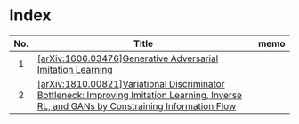 # Index

|No.|Title|memo|
|:---:|---|---|
|1|[[arXiv:1606.03476]Generative Adversarial Imitation Learning](https://arxiv.org/abs/1606.03476)||
|2|[[arXiv:1810.00821]Variational Discriminator Bottleneck: Improving Imitation Learning, Inverse RL, and GANs by Constraining Information Flow](https://arxiv.org/abs/1810.00821)||